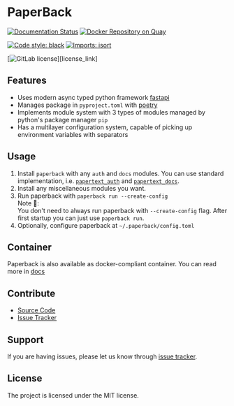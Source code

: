 PaperBack
=========
[![Documentation Status][docs_badge]][docs_link]
[![Docker Repository on Quay][container_badge]][container_link]

[![Code style: black][black_badge]](https://github.com/psf/black)
[![Imports: isort][isort_badge]](https://pycqa.github.io/isort/)

[![GitLab license][MIT_license_badge]][license_link]

Features
--------
- Uses modern async typed python framework [fastapi](https://fastapi.tiangolo.com/)
- Manages package in `pyproject.toml` with [poetry](https://python-poetry.org/)
- Implements module system with 3 types of modules 
    managed by python's package manager `pip`
- Has a multilayer configuration system,
    capable of picking up environment variables with separators

Usage
-----
1. Install `paperback` with any `auth` and `docs` modules.
    You can use standard implementation, 
    i.e. [`papertext_auth`]() and [`papertext_docs`]().
2. Install any miscellaneous modules you want.
3. Run paperback with `paperback run --create-config`\
Note 📓:\
    You don't need to always run paperback with `--create-config` flag.
    After first startup you can just use `paperback run`.
4. Optionally, configure paperback at `~/.paperback/config.toml`

Container
---------
Paperback is also available as docker-compliant container.
You can read more in [docs]()

Contribute
----------
- [Source Code](https://github.com/PaperText/paperback)
- [Issue Tracker](https://github.com/PaperText/paperback/issues)

Support
-------
If you are having issues, please let us know through
[issue tracker](https://github.com/PaperText/paperback/issues).

License
-------
The project is licensed under the MIT license.

<!-- links -->
[docs_badge]: https://readthedocs.org/projects/paperback/badge/?version=latest&style=flat-square
[docs_link]: https://paperback.readthedocs.io/en/latest/?badge=latest

[container_badge]: https://quay.io/repository/papertext/paperback/status?style=flat-square
[container_link]: https://quay.io/repository/papertext/paperback

[black_badge]: https://img.shields.io/badge/code%20style-black-000000.svg?style=flat-square
[isort_badge]: https://img.shields.io/badge/%20imports-isort-%231674b1?style=flat&labelColor=ef8336

[MIT_license_badge]: https://img.shields.io/badge/License-MIT-yellow.svg
[license_badge]: https://gitlab.com/PaperText/paperback/blob/master/LICENSE
